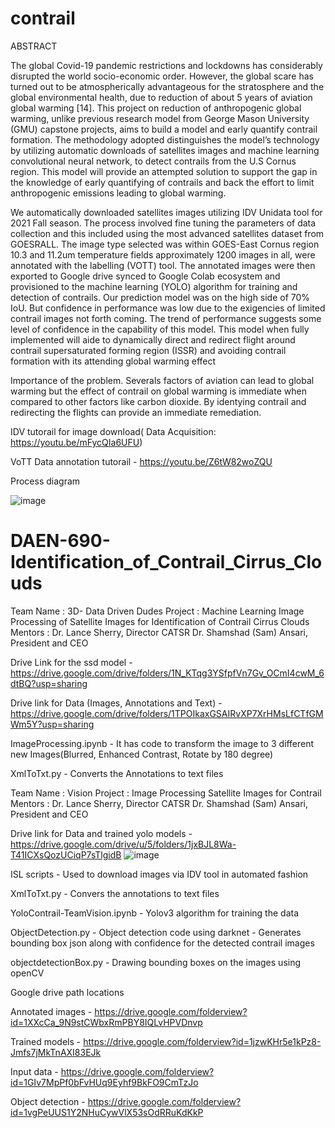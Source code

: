 # contrail

ABSTRACT

The global Covid-19 pandemic restrictions and lockdowns has considerably disrupted the world socio-economic order. However, the global scare has turned out to be atmospherically advantageous for the stratosphere and the global environmental health, due to reduction of about 5 years of aviation global warming [14]. This project on reduction of anthropogenic global warming, unlike previous research model from George Mason University (GMU) capstone projects, aims to build a model and early quantify contrail formation. The methodology adopted distinguishes the model’s technology by utilizing automatic downloads of satellites images and machine learning convolutional neural network, to detect contrails from the U.S Cornus region. This model will provide an attempted solution to support the gap in the knowledge of early quantifying of contrails and back the effort to limit anthropogenic emissions leading to global warming.

We automatically downloaded satellites images utilizing IDV Unidata tool for 2021 Fall season. The process involved fine tuning the parameters of data collection and this included using the most advanced satellites dataset from GOESRALL. The image type selected was within GOES-East Cornus region 10.3 and 11.2um temperature fields approximately 1200 images in all, were annotated with the labelling (VOTT) tool. The annotated images were then exported to Google drive synced to Google Colab ecosystem and provisioned to the machine learning (YOLO) algorithm for training and detection of contrails. Our prediction model was on the high side of 70% IoU. But confidence in performance was low due to the exigencies of limited contrail images not forth coming. The trend of performance suggests some level of confidence in the capability of this model. This model when fully implemented will aide to dynamically direct and redirect flight around contrail supersaturated forming region (ISSR) and avoiding contrail formation with its attending global warming effect

Importance of the problem. 
Severals factors of aviation can lead to global warming but the effect of contrail on global warming is immediate when compared to other factors like carbon dioxide. By identying contrail and redirecting the flights can provide an immediate remediation. 

IDV tutorail for image download( Data Acquisition: https://youtu.be/mFycQIa6UFU)

VoTT Data annotation tutorail - https://youtu.be/Z6tW82woZQU

Process diagram 

![image](https://user-images.githubusercontent.com/44238057/144654626-f69a85d9-ae11-43d2-9dfd-370eccfff435.png)

# DAEN-690-Identification_of_Contrail_Cirrus_Clouds
Team Name : 3D- Data Driven Dudes
Project   : Machine Learning Image Processing of Satellite Images for Identification of Contrail Cirrus Clouds
Mentors   : Dr. Lance Sherry, Director CATSR
            Dr. Shamshad (Sam) Ansari, President and CEO

Drive Link for the ssd model - https://drive.google.com/drive/folders/1N_KTqg3YSfpfVn7Gv_OCmI4cwM_6dtBQ?usp=sharing

Drive link for Data (Images, Annotations and Text) - https://drive.google.com/drive/folders/1TPOIkaxGSAIRvXP7XrHMsLfCTfGMWm5Y?usp=sharing

ImageProcessing.ipynb - It has code to transform the image to 3 different new Images(Blurred, Enhanced Contrast, Rotate by 180 degree)

XmlToTxt.py - Converts the Annotations to text files

Team Name : Vision
Project : Image Processing Satellite Images for Contrail
Mentors   : Dr. Lance Sherry, Director CATSR
            Dr. Shamshad (Sam) Ansari, President and CEO
            
Drive link for Data and trained yolo models - https://drive.google.com/drive/u/5/folders/1jxBJL8Wa-T41ICXsQozUCiqP7sTlgidB
![image](https://user-images.githubusercontent.com/44238057/144655148-0e6c5329-799d-4e0e-82dc-ef7622774c32.png)

ISL scripts - Used to download images via IDV tool in automated fashion

XmlToTxt.py - Convers the annotations to text files

YoloContrail-TeamVision.ipynb - Yolov3 algorithm for training the data

ObjectDetection.py - Object detection code using darknet - Generates bounding box json along with confidence for the detected contrail images

objectdetectionBox.py - Drawing bounding boxes on the images using openCV

Google drive path locations

Annotated images - https://drive.google.com/folderview?id=1XXcCa_9N9stCWbxRmPBY8IQLvHPVDnvp

Trained models - https://drive.google.com/folderview?id=1jzwKHr5e1kPz8-Jmfs7jMkTnAXI83EJk

Input data - https://drive.google.com/folderview?id=1GIv7MpPf0bFvHUq9Eyhf9BkFO9CmTzJo

Object detection - https://drive.google.com/folderview?id=1vgPeUUS1Y2NHuCywVlX53sOdRRuKdKkP



